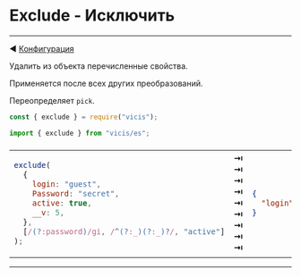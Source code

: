 # Exclude - Исключить

---

◀ [Конфигурация](/ru/configuration.md)

Удалить из объекта перечисленные свойства.

Применяется после всех других преобразований.

Переопределяет `pick`.

```js
const { exclude } = require("vicis");
```

```js
import { exclude } from "vicis/es";
```

<table><thead><tr><td colspan="3">
</td></tr></thead><tbody>
<tr><td>

```js
exclude(
  {
    login: "guest",
    Password: "secret",
    active: true,
    __v: 5,
  },
  [/(?:password)/gi, /^(?:_)(?:_)?/, "active"]
);
```

</td>
<td>
<strong>&#x21E5;</strong><br>
<strong>&#x21E5;</strong><br>
<strong>&#x21E5;</strong><br>
<strong>&#x21E5;</strong><br>
<strong>&#x21E5;</strong><br>
<strong>&#x21E5;</strong><br>
<strong>&#x21E5;</strong><br>
<strong>&#x21E5;</strong><br>
<strong>&#x21E5;</strong><br>
</td>
<td>

```json
{
  "login": "guest"
}
```

</td></tr>
</tbody></table>

---
